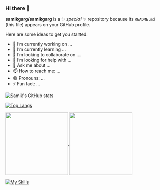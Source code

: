 ### Hi there 👋

**samikgarg/samikgarg** is a ✨ _special_ ✨ repository because its `README.md` (this file) appears on your GitHub profile.

Here are some ideas to get you started:

- 🔭 I’m currently working on ...
- 🌱 I’m currently learning ...
- 👯 I’m looking to collaborate on ...
- 🤔 I’m looking for help with ...
- 💬 Ask me about ...
- 📫 How to reach me: ...
- 😄 Pronouns: ...
- ⚡ Fun fact: ...


![Samik's GitHub stats](https://github-readme-stats.vercel.app/api?username=samikgarg&show_icons=true&theme=radical)

[![Top Langs](https://github-readme-stats.vercel.app/api/top-langs/?username=samikgarg&layout=donut&theme=radical)](https://github.com/samikgarg/github-readme-stats)

<a href="https://github.com/samikgarg/github-readme-stats">
  <img height=200 align="center" src="https://github-readme-stats.vercel.app/api?username=samikgarg&show_icons=true&theme=radical" />
</a>
<a href="https://github.com/samikgarg/github-readme-stats">
  <img height=200 align="center" src="https://github-readme-stats.vercel.app/api/top-langs/?username=samikgarg&layout=donut&theme=radical" />
</a>

[![My Skills](https://skillicons.dev/icons?i=androidstudio,anaconda,atom,nodejs,js,nextjs,py,html,css,react,cpp,idea,nextjs,opencv,github,java,sqlite,tensorflow,vscode,eclipse,tailwind,vercel,xd,cpp&perline=16)](https://github.com/samikgarg)
